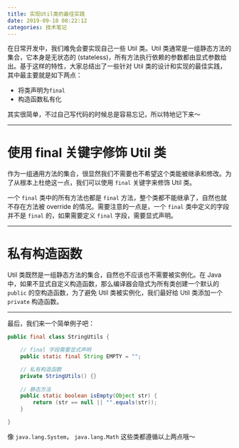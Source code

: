 ```yaml
---
title: 实现Util类的最佳实践
date: 2019-09-18 08:22:12
categories: 技术笔记
---
```


在日常开发中，我们难免会要实现自己一些 Util 类。Util 类通常是一组静态方法的集合，它本身是无状态的 (stateless)，所有方法执行依赖的参数都由显式参数给出。基于这样的特性，大家总结出了一些针对 Util 类的设计和实现的最佳实践，其中最主要就是如下两点：

* 将类声明为`final`
* 构造函数私有化

其实很简单，不过自己写代码的时候总是容易忘记，所以特地记下来～
<!--more-->

---
# 使用 final 关键字修饰 Util 类
作为一组通用方法的集合，很显然我们不需要也不希望这个类能被继承和修改。为了从根本上杜绝这一点，我们可以使用 `final` 关键字来修饰 Util 类。

一个 `final` 类中的所有方法也都是 `final` 方法，整个类都不能继承了，自然也就不存在方法被 override 的情况。需要注意的一点是，一个 `final` 类中定义的字段并不是 `final` 的，如果需要定义 `final` 字段，需要显式声明。

---
# 私有构造函数
Util 类既然是一组静态方法的集合，自然也不应该也不需要被实例化。在 Java 中，如果不显式自定义构造函数，那么编译器会隐式为所有类创建一个默认的 `public` 的空构造函数，为了避免 Util 类被实例化，我们最好给 Util 类添加一个 `private` 构造函数。

---

最后，我们来一个简单例子吧：
```java
public final class StringUtils {

    // final 字段需要显式声明
    public static final String EMPTY = "";

    // 私有构造函数
    private StringUtils() {}
    
    // 静态方法
    public static boolean isEmpty(Object str) {
        return (str == null || "".equals(str));
    }

}
```

像 `java.lang.System`， `java.lang.Math` 这些类都遵循以上两点哦～